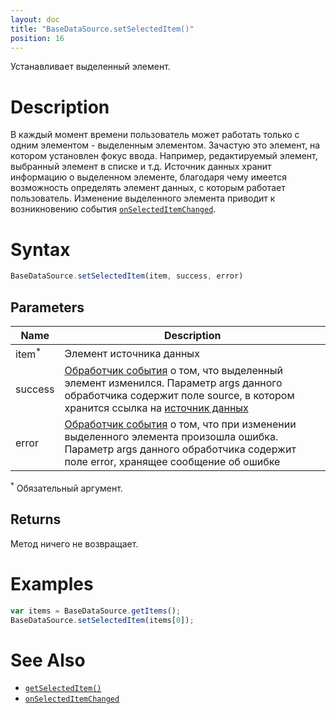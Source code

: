 ```yaml
---
layout: doc
title: "BaseDataSource.setSelectedItem()"
position: 16
---
```


Устанавливает выделенный элемент.

# Description

В каждый момент времени пользователь может работать только с одним элементом - выделенным элементом.
Зачастую это элемент, на котором установлен фокус ввода. Например, редактируемый элемент, выбранный
элемент в списке и т.д. Источник данных хранит информацию о выделенном элементе, благодаря чему
имеется возможность определять элемент данных, с которым работает пользователь. Изменение выделенного
элемента приводит к возникновению события [`onSelectedItemChanged`](../BaseDataSource.onSelectedItemChanged/).

# Syntax

```js
BaseDataSource.setSelectedItem(item, success, error)
```

## Parameters

|Name|Description|
|----|-----------|
|item<sup>*</sup>|Элемент источника данных|
|success|[Обработчик события](../../../Script/) о том, что выделенный элемент изменился. Параметр args данного обработчика содержит поле source, в котором хранится ссылка на [источник данных](../) |
|error|[Обработчик события](../../../Script/) о том, что при изменении выделенного элемента произошла ошибка. Параметр args данного обработчика содержит поле  error, хранящее сообщение об ошибке|

<sup>*</sup> Обязательный аргумент.

## Returns

Метод ничего не возвращает.

# Examples

```js
var items = BaseDataSource.getItems();
BaseDataSource.setSelectedItem(items[0]);
```

# See Also

* [`getSelectedItem()`](../BaseDataSource.getSelectedItem/)
* [`onSelectedItemChanged`](../BaseDataSource.onSelectedItemChanged/)
